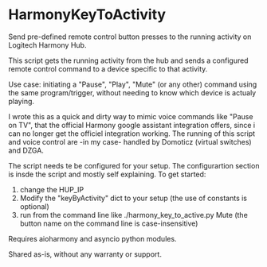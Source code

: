 # HarmonyKeyToActivity
Send pre-defined remote control button presses to the running activity on Logitech Harmony Hub.

This script gets the running activity from the hub and sends a configured remote control command to 
a device specific to that activity.

Use case: initiating a "Pause", "Play", "Mute" (or any other) command using the same program/trigger, without needing
to know which device is actualy playing.  

I wrote this as a quick and dirty way to mimic voice commands like "Pause on TV", that the official
Harmony google assistant integration offers, since i can no longer get the officiel integration working.
The running of this script and voice control are -in my case- handled by Domoticz (virtual switches) and DZGA.

The script needs te be configured for your setup. The configurartion section is insde the script and mostly self explaining.
To get started:
1. change the HUP_IP
2. Modify the "keyByActivity" dict to your setup (the use of constants is optional)
3. run from the command line like ./harmony_key_to_active.py Mute (the button name on the command line is case-insensitive)

Requires aioharmony and asyncio python modules.

Shared as-is, without any warranty or support.
